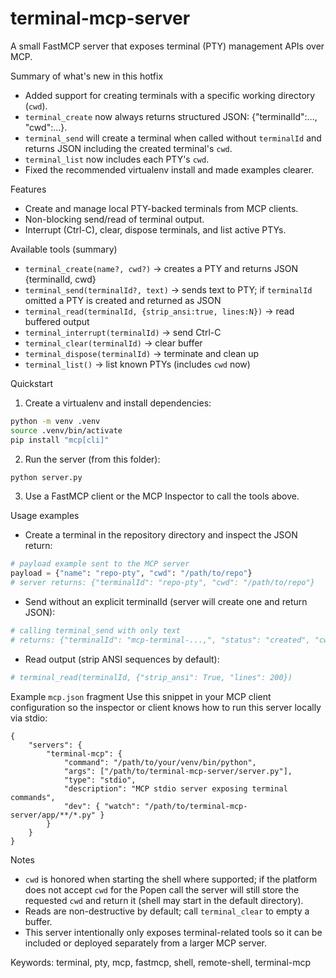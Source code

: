 # terminal-mcp-server

A small FastMCP server that exposes terminal (PTY) management APIs over MCP.

Summary of what's new in this hotfix
- Added support for creating terminals with a specific working directory (`cwd`).
- `terminal_create` now always returns structured JSON: {"terminalId":..., "cwd":...}.
- `terminal_send` will create a terminal when called without `terminalId` and returns JSON including the created terminal's `cwd`.
- `terminal_list` now includes each PTY's `cwd`.
- Fixed the recommended virtualenv install and made examples clearer.

Features
- Create and manage local PTY-backed terminals from MCP clients.
- Non-blocking send/read of terminal output.
- Interrupt (Ctrl-C), clear, dispose terminals, and list active PTYs.

Available tools (summary)
- `terminal_create(name?, cwd?)` -> creates a PTY and returns JSON {terminalId, cwd}
- `terminal_send(terminalId?, text)` -> sends text to PTY; if `terminalId` omitted a PTY is created and returned as JSON
- `terminal_read(terminalId, {strip_ansi:true, lines:N})` -> read buffered output
- `terminal_interrupt(terminalId)` -> send Ctrl-C
- `terminal_clear(terminalId)` -> clear buffer
- `terminal_dispose(terminalId)` -> terminate and clean up
- `terminal_list()` -> list known PTYs (includes `cwd` now)

Quickstart
1. Create a virtualenv and install dependencies:

```bash
python -m venv .venv
source .venv/bin/activate
pip install "mcp[cli]"
```

2. Run the server (from this folder):

```bash
python server.py
```

3. Use a FastMCP client or the MCP Inspector to call the tools above.

Usage examples

- Create a terminal in the repository directory and inspect the JSON return:

```py
# payload example sent to the MCP server
payload = {"name": "repo-pty", "cwd": "/path/to/repo"}
# server returns: {"terminalId": "repo-pty", "cwd": "/path/to/repo"}
```

- Send without an explicit terminalId (server will create one and return JSON):

```py
# calling terminal_send with only text
# returns: {"terminalId": "mcp-terminal-...,", "status": "created", "cwd": "/home/user"}
```

- Read output (strip ANSI sequences by default):

```py
# terminal_read(terminalId, {"strip_ansi": True, "lines": 200})
```

Example `mcp.json` fragment
Use this snippet in your MCP client configuration so the inspector or client knows how to run this server locally via stdio:

```jsonc
{
	"servers": {
		"terminal-mcp": {
			"command": "/path/to/your/venv/bin/python",
			"args": ["/path/to/terminal-mcp-server/server.py"],
			"type": "stdio",
			"description": "MCP stdio server exposing terminal commands",
			"dev": { "watch": "/path/to/terminal-mcp-server/app/**/*.py" }
		}
	}
}
```

Notes
- `cwd` is honored when starting the shell where supported; if the platform does not accept `cwd` for the Popen call the server will still store the requested `cwd` and return it (shell may start in the default directory).
- Reads are non-destructive by default; call `terminal_clear` to empty a buffer.
- This server intentionally only exposes terminal-related tools so it can be included or deployed separately from a larger MCP server.

Keywords: terminal, pty, mcp, fastmcp, shell, remote-shell, terminal-mcp
